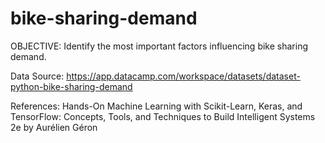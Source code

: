 # bike-sharing-demand

OBJECTIVE: Identify the most important factors influencing bike sharing demand. 

Data Source: https://app.datacamp.com/workspace/datasets/dataset-python-bike-sharing-demand

References: Hands-On Machine Learning with Scikit-Learn, Keras, and TensorFlow: Concepts, Tools, and Techniques to Build Intelligent Systems 2e by Aurélien Géron
